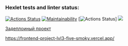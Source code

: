 ### Hexlet tests and linter status:
[![Actions Status](https://github.com/Vetrash/frontend-project-lvl3/workflows/hexlet-check/badge.svg)](https://github.com/Vetrash/frontend-project-lvl3/actions)
[![Maintainability](https://api.codeclimate.com/v1/badges/249e949fa35bbcf4c272/maintainability)](https://codeclimate.com/github/Vetrash/frontend-project-lvl3/maintainability)
[![Actions Status](https://github.com/Vetrash/frontend-project-lvl3/workflows/auto-test/badge.svg)]
<a href="https://codeclimate.com/github/Vetrash/frontend-project-lvl3/test_coverage"><img src="https://api.codeclimate.com/v1/badges/249e949fa35bbcf4c272/test_coverage" /></a>


<a href='https://frontend-project-lvl3-five-smoky.vercel.app/'>Задеплоиный проект</a>

https://frontend-project-lvl3-five-smoky.vercel.app/